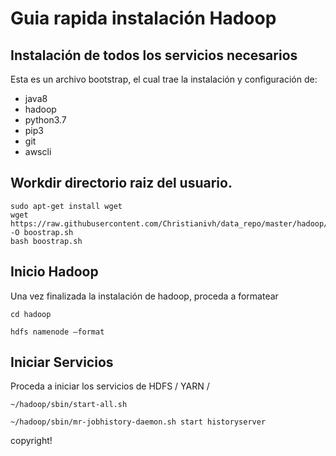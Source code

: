 # Guia rapida instalación Hadoop


## Instalación de todos los servicios necesarios

Esta es un archivo bootstrap, el cual trae la instalación y configuración de:

- java8
- hadoop
- python3.7
- pip3
- git
- awscli


## Workdir directorio raiz del usuario.

```
sudo apt-get install wget
wget https://raw.githubusercontent.com/Christianivh/data_repo/master/hadoop/bootstrap1.sh -O boostrap.sh
bash boostrap.sh

```

## Inicio Hadoop

Una vez finalizada la instalación de hadoop, proceda a formatear

```{shell}
cd hadoop

hdfs namenode –format
```


## Iniciar Servicios

Proceda a iniciar los servicios de HDFS / YARN /

```{shell}
~/hadoop/sbin/start-all.sh

~/hadoop/sbin/mr-jobhistory-daemon.sh start historyserver
```

copyright!
